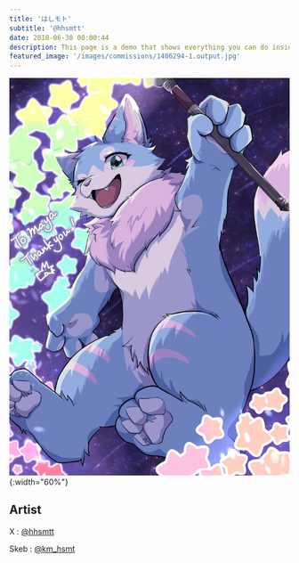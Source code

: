 ```yaml
---
title: 'はしモト'
subtitle: '@hhsmtt'
date: 2018-06-30 00:00:44
description: This page is a demo that shows everything you can do inside portfolio and blog posts.
featured_image: '/images/commissions/1406294-1.output.jpg'
---
```


![](/images/commissions/1406294-1.output.jpg){:width="60%"}

## Artist

X : [@hhsmtt](https://twitter.com/hhsmtt)

Skeb : [@km_hsmt](https://skeb.jp/@km_hsmt)